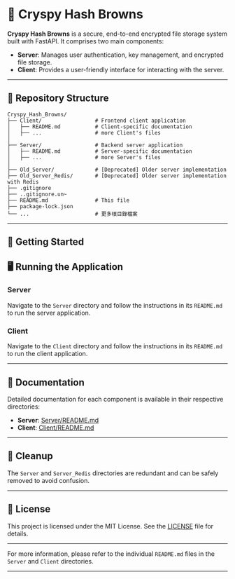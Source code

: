 # 🧊 Cryspy Hash Browns

**Cryspy Hash Browns** is a secure, end-to-end encrypted file storage system built with FastAPI. It comprises two main components:

* **Server**: Manages user authentication, key management, and encrypted file storage.
* **Client**: Provides a user-friendly interface for interacting with the server.

---

## 📁 Repository Structure

```plaintext
Cryspy_Hash_Browns/
├── Client/                 # Frontend client application
│   ├── README.md           # Client-specific documentation
│   ├── ...                 # more Client's files
│   
├── Server/                 # Backend server application
│   ├── README.md           # Server-specific documentation
│   ├── ...                 # more Server's files
│
├── Old_Server/             # [Deprecated] Older server implementation
├── Old_Server_Redis/       # [Deprecated] Older server implementation with Redis
├── .gitignore
├── ..gitignore.un~
├── README.md               # This file
├── package-lock.json
└── ...                     # 更多根目錄檔案
```



---

## 🚀 Getting Started

## 🖥️ Running the Application

### Server

Navigate to the `Server` directory and follow the instructions in its `README.md` to run the server application.


### Client

Navigate to the `Client` directory and follow the instructions in its `README.md` to run the client application.

---

## 📄 Documentation

Detailed documentation for each component is available in their respective directories:

* **Server**: [Server/README.md](Server/README.md)
* **Client**: [Client/README.md](Client/README.md)

---

## 🧹 Cleanup

The `Server` and `Server_Redis` directories are redundant and can be safely removed to avoid confusion.

---

## 📜 License

This project is licensed under the MIT License. See the [LICENSE](LICENSE) file for details.

---

For more information, please refer to the individual `README.md` files in the `Server` and `Client` directories.

---
